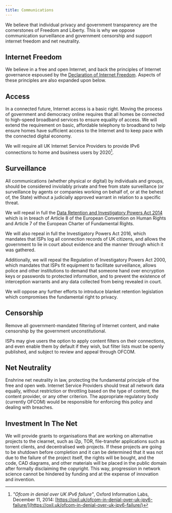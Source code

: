 ```yaml
---
title: Communications
---
```


We believe that individual privacy and government transparency are the cornerstones of Freedom and Liberty. This is why we oppose communication surveillance and government censorship and support internet freedom and net neutrality.

## Internet Freedom

We believe in a free and open Internet, and back the principles of Internet governance espoused by the [Declaration of Internet Freedom](http://www.internetdeclaration.org/freedom). Aspects of these principles are also expanded upon below.

## Access

In a connected future, Internet access is a basic right. Moving the process of government and democracy online requires that all homes be connected to high-speed broadband services to ensure equality of access. We will extend the requirement on basic, affordable telephony to broadband to help ensure homes have sufficient access to the Internet and to keep pace with the connected digital economy.

We will require all UK Internet Service Providers to provide IPv6 connections to home and business users by 2020[^ipv6].

[^ipv6]: *"Ofcom in denial over UK IPv6 failure"*, Oxford Information Labs, December 11, 2014: [https://oxil.uk/ofcom-in-denial-over-uk-ipv6-failure/](https://oxil.uk/ofcom-in-denial-over-uk-ipv6-failure/)

## Surveillance

All communications (whether physical or digital) by individuals and groups, should be considered inviolably private and free from state surveillance (or surveillance by agents or companies working on behalf of, or at the behest of, the State) without a judicially approved warrant in relation to a specific threat.

We will repeal in full the [Data Retention and Investigatory Powers Act 2014](http://www.legislation.gov.uk/ukpga/2014/27/crossheading/retention-of-relevant-communications-data/enacted) which is in breach of Article 8 of the European Convention on Human Rights and Article 7 of the European Charter of Fundamental Rights.

We will also repeal in full the Investigatory Powers Act 2016, which mandates that ISPs log all connection records of UK citizens, and allows the government to lie in court about evidence and the manner through which it was gathered.

Additionally, we will repeal the Regulation of Investigatory Powers Act 2000, which mandates that ISPs fit equipment to facilitate surveillance, allows police and other institutions to demand that someone hand over encryption keys or passwords to protected information, and to prevent the existence of interception warrants and any data collected from being revealed in court.

We will oppose any further efforts to introduce blanket retention legislation which compromises the fundamental right to privacy.

## Censorship

Remove all government-mandated filtering of Internet content, and make censorship by the government unconstitutional.

ISPs may give users the option to apply content filters on their connections, and even enable them by default if they wish, but filter lists must be openly published, and subject to review and appeal through OFCOM.

## Net Neutrality

Enshrine net neutrality in law, protecting the fundamental principle of the free and open web. Internet Service Providers should treat all network data equally, without restriction or throttling based on the type of content, the content provider, or any other criterion. The appropriate regulatory body (currently OFCOM) would be responsible for enforcing this policy and dealing with breaches.

## Investment In The Net

We will provide grants to organisations that are working on alternative projects to the clearnet, such as i2p, TOR, file-transfer applications such as torrent clients, and decentralised web projects. If these projects are going to be shutdown before completion and it can be determined that it was not due to the failure of the project itself, the rights will be bought, and the code, CAD diagrams, and other materials will be placed in the public domain after formally disclaiming the copyright. This way, progression in network science cannot be hindered by funding and at the expense of innovation and invention.